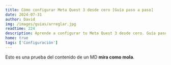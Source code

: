 ```yaml
---
title: Cómo configurar Meta Quest 3 desde cero [Guía paso a paso]
date: 2024-07-31
author: David
img: /images/guias/arreglar.jpg
readtime: 224
description: Aprende a configurar tu Meta Quest 3 desde cero. Guía paso a paso para nuevos usuarios.
home: true
tags: ['Configuración']
---
```

Esto es una prueba del contenido de un MD **mira como mola**.